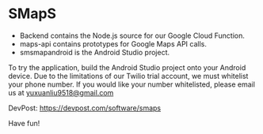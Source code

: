 # SMapS

- Backend contains the Node.js source for our Google Cloud Function.
- maps-api contains prototypes for Google Maps API calls.
- smsmapandroid is the Android Studio project.

To try the application, build the Android Studio project onto your Android device. Due to the limitations of our Twilio trial account, we must whitelist your phone number. If you would like your number whitelisted, please email us at yuxuanliu9518@gmail.com

DevPost: https://devpost.com/software/smaps

Have fun!
